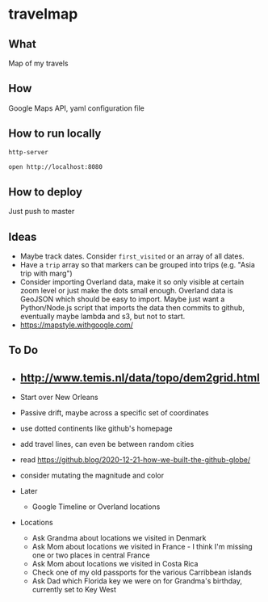 # travelmap
## What

Map of my travels

## How

Google Maps API, yaml configuration file

## How to run locally

```sh
http-server
```

```sh
open http://localhost:8080
```

## How to deploy

Just push to master

## Ideas

- Maybe track dates. Consider `first_visited` or an array of all dates.
- Have a `trip` array so that markers can be grouped into trips (e.g. "Asia trip with marg")
- Consider importing Overland data, make it so only visible at certain zoom level or just make the dots small enough. Overland data is GeoJSON which should be easy to import. Maybe just want a Python/Node.js script that imports the data then commits to github, eventually maybe lambda and s3, but not to start.
- https://mapstyle.withgoogle.com/

## To Do

- http://www.temis.nl/data/topo/dem2grid.html
  - 

- Start over New Orleans
- Passive drift, maybe across a specific set of coordinates
- use dotted continents like github's homepage
- add travel lines, can even be between random cities
- read https://github.blog/2020-12-21-how-we-built-the-github-globe/
- consider mutating the magnitude and color

- Later
  - Google Timeline or Overland locations

- Locations
  - Ask Grandma about locations we visited in Denmark
  - Ask Mom about locations we visited in France - I think I'm missing one or two places in central France
  - Ask Mom about locations we visited in Costa Rica
  - Check one of my old passports for the various Carribbean islands
  - Ask Dad which Florida key we were on for Grandma's birthday, currently set to Key West
